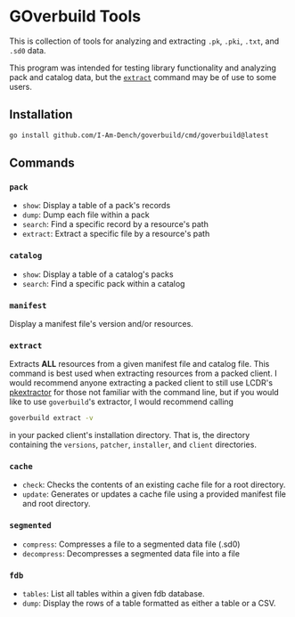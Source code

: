 # GOverbuild Tools

This is collection of tools for analyzing and extracting `.pk`, `.pki`, `.txt`, and `.sd0` data.

This program was intended for testing library functionality and analyzing pack and catalog data, but the [`extract`](#extract) command may be of use to some users.

## Installation

```bash
go install github.com/I-Am-Dench/goverbuild/cmd/goverbuild@latest
```

## Commands

### `pack`

- `show`: Display a table of a pack's records
- `dump`: Dump each file within a pack
- `search`: Find a specific record by a resource's path
- `extract`: Extract a specific file by a resource's path

### `catalog`

- `show`: Display a table of a catalog's packs
- `search`: Find a specific pack within a catalog

### `manifest`

Display a manifest file's version and/or resources.

### `extract`

Extracts **ALL** resources from a given manifest file and catalog file. This command is best used when extracting resources from a packed client. I would recommend anyone extracting a packed client to still use LCDR's [pkextractor](https://github.com/lcdr/utils) for those not familiar with the command line, but if you would like to use `goverbuild`'s extractor, I would recommend calling

```bash
goverbuild extract -v
```

in your packed client's installation directory. That is, the directory containing the `versions`, `patcher`, `installer`, and `client` directories.

### `cache`

- `check`: Checks the contents of an existing cache file for a root directory.
- `update`: Generates or updates a cache file using a provided manifest file and root directory.

### `segmented`

- `compress`: Compresses a file to a segmented data file (.sd0)
- `decompress`: Decompresses a segmented data file into a file

### `fdb`

- `tables`: List all tables within a given fdb database.
- `dump`: Display the rows of a table formatted as either a table or a CSV.